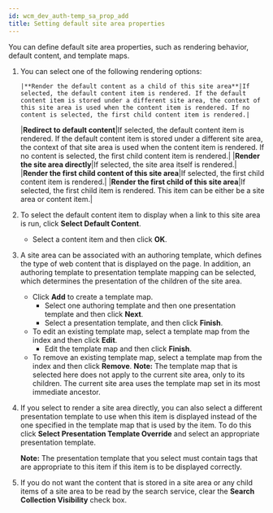 ```yaml
---
id: wcm_dev_auth-temp_sa_prop_add
title: Setting default site area properties
---
```





You can define default site area properties, such as rendering behavior, default content, and template maps.

1.  You can select one of the following rendering options:

        |**Render the default content as a child of this site area**|If selected, the default content item is rendered. If the default content item is stored under a different site area, the context of this site area is used when the content item is rendered. If no content is selected, the first child content item is rendered.|
    |**Redirect to default content**|If selected, the default content item is rendered. If the default content item is stored under a different site area, the context of that site area is used when the content item is rendered. If no content is selected, the first child content item is rendered.|
    |**Render the site area directly**|If selected, the site area itself is rendered.|
    |**Render the first child content of this site area**|If selected, the first child content item is rendered.|
    |**Render the first child of this site area**|If selected, the first child item is rendered. This item can be either be a site area or content item.|

2.  To select the default content item to display when a link to this site area is run, click **Select Default Content**.

    -   Select a content item and then click **OK**.
3.  A site area can be associated with an authoring template, which defines the type of web content that is displayed on the page. In addition, an authoring template to presentation template mapping can be selected, which determines the presentation of the children of the site area.

    -   Click **Add** to create a template map.
        -   Select one authoring template and then one presentation template and then click **Next**.
        -   Select a presentation template, and then click **Finish**.
    -   To edit an existing template map, select a template map from the index and then click **Edit**.
        -   Edit the template map and then click **Finish**.
    -   To remove an existing template map, select a template map from the index and then click **Remove**.
    **Note:** The template map that is selected here does not apply to the current site area, only to its children. The current site area uses the template map set in its most immediate ancestor.

4.  If you select to render a site area directly, you can also select a different presentation template to use when this item is displayed instead of the one specified in the template map that is used by the item. To do this click **Select Presentation Template Override** and select an appropriate presentation template.

    **Note:** The presentation template that you select must contain tags that are appropriate to this item if this item is to be displayed correctly.

5.  If you do not want the content that is stored in a site area or any child items of a site area to be read by the search service, clear the **Search Collection Visibility** check box.


